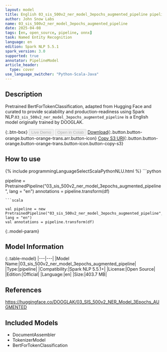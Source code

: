 ```yaml
---
layout: model
title: English 03_sis_500v2_ner_model_3epochs_augmented_pipeline pipeline BertForTokenClassification from DOOGLAK
author: John Snow Labs
name: 03_sis_500v2_ner_model_3epochs_augmented_pipeline
date: 2025-04-08
tags: [en, open_source, pipeline, onnx]
task: Named Entity Recognition
language: en
edition: Spark NLP 5.5.1
spark_version: 3.0
supported: true
annotator: PipelineModel
article_header:
  type: cover
use_language_switcher: "Python-Scala-Java"
---
```


## Description

Pretrained BertForTokenClassification, adapted from Hugging Face and curated to provide scalability and production-readiness using Spark NLP.`03_sis_500v2_ner_model_3epochs_augmented_pipeline` is a English model originally trained by DOOGLAK.

{:.btn-box}
<button class="button button-orange" disabled>Live Demo</button>
<button class="button button-orange" disabled>Open in Colab</button>
[Download](https://s3.amazonaws.com/auxdata.johnsnowlabs.com/public/models/03_sis_500v2_ner_model_3epochs_augmented_pipeline_en_5.5.1_3.0_1744107946159.zip){:.button.button-orange.button-orange-trans.arr.button-icon}
[Copy S3 URI](s3://auxdata.johnsnowlabs.com/public/models/03_sis_500v2_ner_model_3epochs_augmented_pipeline_en_5.5.1_3.0_1744107946159.zip){:.button.button-orange.button-orange-trans.button-icon.button-copy-s3}

## How to use



<div class="tabs-box" markdown="1">
{% include programmingLanguageSelectScalaPythonNLU.html %}
```python

pipeline = PretrainedPipeline("03_sis_500v2_ner_model_3epochs_augmented_pipeline", lang = "en")
annotations =  pipeline.transform(df)   

```
```scala

val pipeline = new PretrainedPipeline("03_sis_500v2_ner_model_3epochs_augmented_pipeline", lang = "en")
val annotations = pipeline.transform(df)

```
</div>

{:.model-param}
## Model Information

{:.table-model}
|---|---|
|Model Name:|03_sis_500v2_ner_model_3epochs_augmented_pipeline|
|Type:|pipeline|
|Compatibility:|Spark NLP 5.5.1+|
|License:|Open Source|
|Edition:|Official|
|Language:|en|
|Size:|403.7 MB|

## References

https://huggingface.co/DOOGLAK/03_SIS_500v2_NER_Model_3Epochs_AUGMENTED

## Included Models

- DocumentAssembler
- TokenizerModel
- BertForTokenClassification